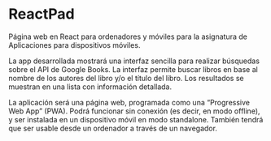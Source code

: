 # ReactPad
Página web en React para ordenadores y móviles para la asignatura de Aplicaciones para dispositivos móviles.

La app desarrollada mostrará una interfaz sencilla para realizar búsquedas sobre el API de Google
Books. La interfaz permite buscar libros en base al nombre de los autores del libro y/o el
título del libro. Los resultados se muestran en una lista con información detallada.

La aplicación será una página web, programada como una “Progressive Web App”
(PWA). Podrá funcionar sin conexión (es decir, en modo offline), y ser instalada en un
dispositivo móvil en modo standalone. También tendrá que ser usable desde un ordenador
a través de un navegador.
